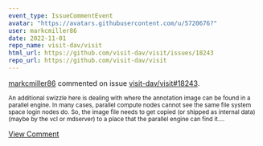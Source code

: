 ```yaml
---
event_type: IssueCommentEvent
avatar: "https://avatars.githubusercontent.com/u/5720676?"
user: markcmiller86
date: 2022-11-01
repo_name: visit-dav/visit
html_url: https://github.com/visit-dav/visit/issues/18243
repo_url: https://github.com/visit-dav/visit
---
```


<a href='https://github.com/markcmiller86' target='_blank'>markcmiller86</a> commented on issue <a href='https://github.com/visit-dav/visit/issues/18243' target='_blank'>visit-dav/visit#18243</a>.

<small>An additional swizzle here is dealing with where the annotation image can be found in a parallel engine. In many cases, parallel compute nodes cannot see the same file system space login nodes do. So, the image file needs to get copied (or shipped as internal data) (maybe by the vcl or mdserver) to a place that the parallel engine can find it....</small>

<a href='https://github.com/visit-dav/visit/issues/18243' target='_blank'>View Comment</a>